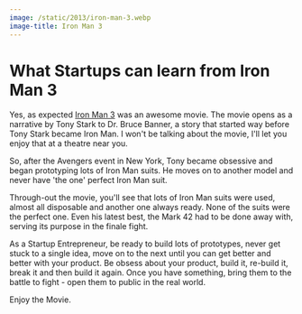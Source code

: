 ```yaml
---
image: /static/2013/iron-man-3.webp
image-title: Iron Man 3
---
```


# What Startups can learn from Iron Man 3

Yes, as expected <a href="http://www.imdb.com/title/tt1300854/">Iron Man 3</a> was an awesome movie. The movie opens as a narrative by Tony Stark to Dr. Bruce Banner, a story that started way before Tony Stark became Iron Man. I won't be talking about the movie, I'll let you enjoy that at a theatre near you.

So, after the Avengers event in New York, Tony became obsessive and began prototyping lots of Iron Man suits. He moves on to another model and never have 'the one' perfect Iron Man suit.

Through-out the movie, you'll see that lots of Iron Man suits were used, almost all disposable and another one always ready. None of the suits were the perfect one. Even his latest best, the Mark 42 had to be done away with, serving its purpose in the finale fight.

As a Startup Entrepreneur, be ready to build lots of prototypes, never get stuck to a single idea, move on to the next until you can get better and better with your product. Be obsess about your product, build it, re-build it, break it and then build it again. Once you have something, bring them to the battle to fight - open them to public in the real world.

Enjoy the Movie.